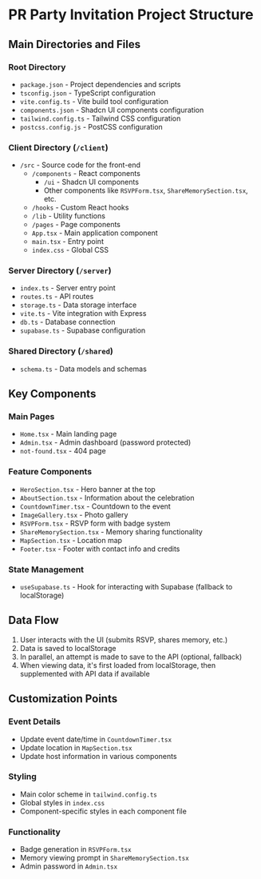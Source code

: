 # PR Party Invitation Project Structure

## Main Directories and Files

### Root Directory
- `package.json` - Project dependencies and scripts
- `tsconfig.json` - TypeScript configuration
- `vite.config.ts` - Vite build tool configuration
- `components.json` - Shadcn UI components configuration
- `tailwind.config.ts` - Tailwind CSS configuration
- `postcss.config.js` - PostCSS configuration

### Client Directory (`/client`)
- `/src` - Source code for the front-end
  - `/components` - React components
    - `/ui` - Shadcn UI components
    - Other components like `RSVPForm.tsx`, `ShareMemorySection.tsx`, etc.
  - `/hooks` - Custom React hooks
  - `/lib` - Utility functions
  - `/pages` - Page components
  - `App.tsx` - Main application component
  - `main.tsx` - Entry point
  - `index.css` - Global CSS

### Server Directory (`/server`)
- `index.ts` - Server entry point
- `routes.ts` - API routes
- `storage.ts` - Data storage interface
- `vite.ts` - Vite integration with Express
- `db.ts` - Database connection
- `supabase.ts` - Supabase configuration

### Shared Directory (`/shared`)
- `schema.ts` - Data models and schemas

## Key Components

### Main Pages
- `Home.tsx` - Main landing page
- `Admin.tsx` - Admin dashboard (password protected)
- `not-found.tsx` - 404 page

### Feature Components
- `HeroSection.tsx` - Hero banner at the top
- `AboutSection.tsx` - Information about the celebration
- `CountdownTimer.tsx` - Countdown to the event
- `ImageGallery.tsx` - Photo gallery
- `RSVPForm.tsx` - RSVP form with badge system
- `ShareMemorySection.tsx` - Memory sharing functionality
- `MapSection.tsx` - Location map
- `Footer.tsx` - Footer with contact info and credits

### State Management
- `useSupabase.ts` - Hook for interacting with Supabase (fallback to localStorage)

## Data Flow

1. User interacts with the UI (submits RSVP, shares memory, etc.)
2. Data is saved to localStorage
3. In parallel, an attempt is made to save to the API (optional, fallback)
4. When viewing data, it's first loaded from localStorage, then supplemented with API data if available

## Customization Points

### Event Details
- Update event date/time in `CountdownTimer.tsx`
- Update location in `MapSection.tsx`
- Update host information in various components

### Styling
- Main color scheme in `tailwind.config.ts`
- Global styles in `index.css`
- Component-specific styles in each component file

### Functionality
- Badge generation in `RSVPForm.tsx`
- Memory viewing prompt in `ShareMemorySection.tsx`
- Admin password in `Admin.tsx`
